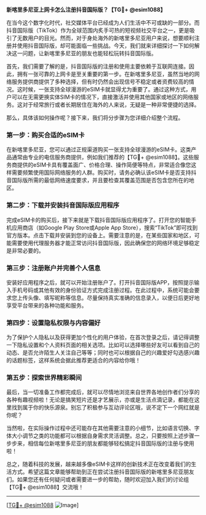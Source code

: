 **新喀里多尼亚上网卡怎么注册抖音国际版？【TG💪+ @esim1088】**

在当今这个数字化时代，社交媒体平台已经成为人们生活中不可或缺的一部分。而抖音国际版（TikTok）作为全球范围内炙手可热的短视频社交平台之一，更是吸引了无数用户的目光。然而，对于身处海外的新喀里多尼亚用户来说，想要顺利注册并使用抖音国际版，却可能面临一些挑战。今天，我们就来详细探讨一下如何解决这一问题，让新喀里多尼亚的朋友也能轻松玩转抖音国际版。

首先，我们需要了解的是，抖音国际版的注册和使用主要依赖于互联网连接。因此，拥有一张可靠的上网卡是至关重要的第一步。在新喀里多尼亚，虽然当地的网络服务提供商提供了多种选择，但有时仍然会出现信号不稳定或者资费较高的情况。这时候，一张支持全球漫游的eSIM卡就显得尤为重要了。通过这种方式，用户可以在无需更换实体SIM卡的情况下，直接激活并使用其他国家或地区的网络服务。这对于经常旅行或者长期居住在海外的人来说，无疑是一种非常便捷的选择。

那么，具体该如何操作呢？接下来，我们将分步骤为您详细介绍整个流程。

### 第一步：购买合适的eSIM卡

在新喀里多尼亚，您可以通过正规渠道购买一张支持全球漫游的eSIM卡。这类产品通常由专业的电信服务商提供，例如我们推荐的【TG💪+ @esim1088】。这些服务商提供的eSIM卡具有覆盖面广、价格合理、操作简便等特点，非常适合像您这样需要频繁使用国际网络服务的人群。购买时，请务必确认该eSIM卡是否支持抖音国际版所需的最低网络速度要求，并且要检查其覆盖范围是否包含您所在的地区。

### 第二步：下载并安装抖音国际版应用程序

完成eSIM卡的购买后，接下来就是下载抖音国际版应用程序了。打开您的智能手机应用商店（如Google Play Store或Apple App Store），搜索“TikTok”即可找到官方版本。点击下载并安装到您的设备上。需要注意的是，在某些国家和地区，可能需要使用代理服务器才能正常访问抖音国际版，因此确保您的网络环境足够稳定是非常必要的。

### 第三步：注册账户并完善个人信息

安装好应用程序之后，就可以开始注册账户了。打开抖音国际版APP，按照提示输入手机号码或其他有效的身份验证方式完成注册过程。在此过程中，系统可能会要求您上传头像、填写昵称等信息。尽量保持真实准确的信息录入，以便日后更好地享受平台带来的各种功能和服务。

### 第四步：设置隐私权限与内容偏好

为了保护个人隐私以及获得更加个性化的用户体验，在首次登录之后，请记得调整一下隐私设置和个人资料页面的相关选项。比如可以选择哪些好友可以看到自己的动态、是否允许陌生人关注自己等等；同时也可以根据自己的兴趣爱好勾选感兴趣的话题标签，这样系统会据此推荐更适合的内容给你哦！

### 第五步：探索世界精彩瞬间

最后，当一切准备工作都完成后，就可以尽情地浏览来自世界各地创作者们分享的各种有趣视频啦！无论是搞笑短片还是才艺展示，亦或是生活点滴记录，都能在这里找到属于你的快乐源泉。别忘了积极参与互动评论区哦，说不定下一个网红就是你呢？

当然啦，在实际操作过程中还可能存在其他需要注意的小细节，比如语言切换、字体大小调节之类的功能都可以根据自身需求灵活调整。总之，只要按照上述步骤一步步来，相信每位新喀里多尼亚的朋友都能够轻松搞定抖音国际版的注册与使用啦！

总之，随着科技的发展，越来越多像eSIM卡这样的创新技术正在改变着我们的生活方式。希望这篇文章能够帮助到正在尝试注册抖音国际版的新喀里多尼亚朋友们。如果您还有任何疑问或者需要进一步的帮助，随时欢迎加入我们的讨论组【TG💪+ @esim1088】交流哦！

---

[[TG💪+ @esim1088](https://t.me/s/esim1088) ![Image](https://i.postimg.cc/4NQfJmqS/Snipaste-2025-05-13-00-14-12.png)]